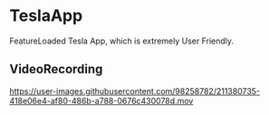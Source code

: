 # TeslaApp

FeatureLoaded Tesla App, which is extremely User Friendly.

##  VideoRecording


https://user-images.githubusercontent.com/98258782/211380735-418e06e4-af80-486b-a788-0676c430078d.mov

